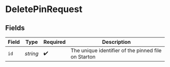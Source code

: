 # DeletePinRequest


## Fields

| Field                                               | Type                                                | Required                                            | Description                                         |
| --------------------------------------------------- | --------------------------------------------------- | --------------------------------------------------- | --------------------------------------------------- |
| `id`                                                | *string*                                            | :heavy_check_mark:                                  | The unique identifier of the pinned file on Starton |
